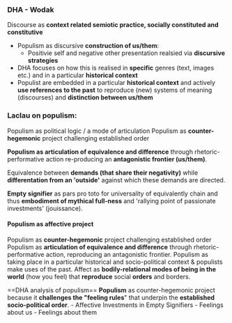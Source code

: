 ### DHA - Wodak
Discourse as **context related semiotic practice, socially constituted and constitutive**
- Populism as discursive **construction of us/them**:
	- Positivie self and negative other presentation realsied via **discursive strategies** 
- DHA focuses on how this is realised in **specific** genres (text, images etc.) and in a particular **historical context**
- Populist are embedded in a particular **historical context** and actively **use references to the past** to reproduce (new) systems of meaning (discourses) and **distinction between us/them**

### Laclau on populism:
Populism as political logic / a mode of articulation
Populism as **counter-hegemonic** project challenging established order

**Populism as articulation of equivalence and difference** through rhetoric-performative action re-producing an **antagonistic frontier (us/them)**.

Equivalence between **demands (that share their negativity)** while **differentation from an 'outside'** against which these demands are directed. 

**Empty signifier** as pars pro toto for universality of equivalently chain and thus **embodiment of mythical full-ness** and 'rallying point of passionate investments' (jouissance).


#### Populism as affective project
Populism as **counter-hegemonic** project challenging established order 
Populism as **articulation of equivalence and difference** through rhetoric-performative action, reproducing an antagonistic frontier.
Populism as taking place in a particular historical and socio-political context & populists make uses of the past.
Affect as **bodily-relational modes of being in the world** (how you feel) that **reproduce** social **orders** and borders.

==DHA analysis of populism==
**Populism** as counter-hegemonic project because it **challenges the "feeling rules**" that underpin the **established socio-political order**.
	- Affective Investments in Empty Signifiers
	- Feelings about us
	- Feelings about them
